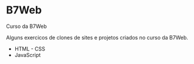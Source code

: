 # B7Web
Curso da B7Web

Alguns exercicos de clones de sites e projetos criados no curso da B7Web.

- HTML - CSS
- JavaScript
